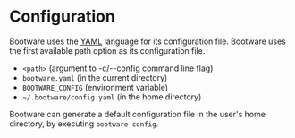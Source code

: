 # Configuration

Bootware uses the [YAML](https://yaml.org/) language for its configuration file.
Bootware uses the first available path option as its configuration file.

- `<path>` (argument to -c/--config command line flag)
- `bootware.yaml` (in the current directory)
- `BOOTWARE_CONFIG` (environment variable)
- `~/.bootware/config.yaml` (in the home directory)

Bootware can generate a default configuration file in the user's home directory,
by executing `bootware config`.
